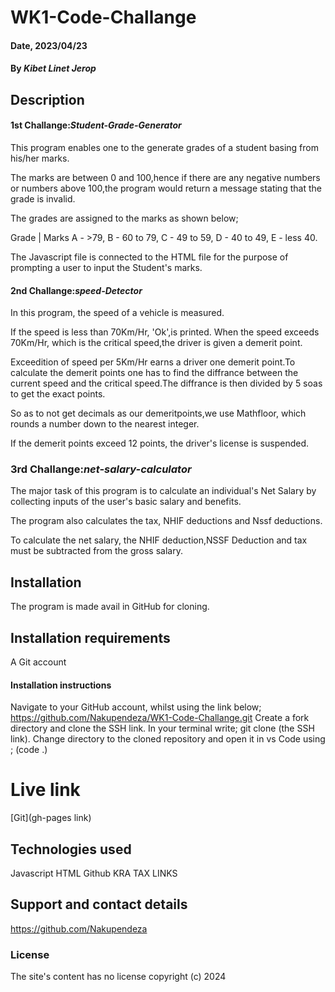 # WK1-Code-Challange
#### Date, 2023/04/23
#### By *Kibet Linet Jerop*

## Description 
#### 1st Challange:*Student-Grade-Generator*
This program enables one to the generate  grades of a student basing from his/her marks.

The marks are between 0 and 100,hence if there are any negative numbers or numbers above 100,the program would return a message stating that the grade is invalid.

The grades are assigned to the marks as shown below;

Grade  | Marks
A -      >79,
B -      60 to 79,
C -      49 to 59,
D -      40 to 49,
E -      less 40.

The Javascript file is connected to the HTML file for the purpose of prompting a user to input the Student's marks.

#### 2nd Challange:*speed-Detector*
In this program, the speed of a vehicle is measured.

If the speed is less than 70Km/Hr, 'Ok',is printed. When the speed exceeds 70Km/Hr, which is the critical speed,the driver is given a demerit point.

Exceedition of speed per 5Km/Hr earns a driver one demerit point.To calculate the demerit points one has to find the diffrance between the current speed and the critical speed.The diffrance is then divided by 5 soas to get the exact points.

So as to not get  decimals as our demeritpoints,we use Mathfloor, which rounds a number down to the nearest integer.

If the demerit points exceed 12 points, the driver's license is suspended.

### 3rd Challange:*net-salary-calculator*
The major task of this program is to calculate an individual's Net Salary by collecting inputs of the user's basic salary and benefits.

The program also calculates the tax, NHIF deductions and Nssf deductions.

To calculate the net salary, the NHIF deduction,NSSF Deduction and tax must be subtracted from the gross salary.


## Installation
The program is made avail in GitHub for cloning.

## Installation requirements 
A Git account

#### Installation instructions
Navigate to your GitHub account, whilst using the link below;
https://github.com/Nakupendeza/WK1-Code-Challange.git
Create a fork directory and clone the SSH link.
In your terminal write; git clone (the SSH link).
Change directory to the cloned repository and open it in vs Code using ; (code .)

# Live link
[Git](gh-pages link)

## Technologies used
Javascript
HTML
Github
KRA TAX LINKS

## Support and contact details
https://github.com/Nakupendeza

### License
The site's content has no license 
copyright (c) 2024

